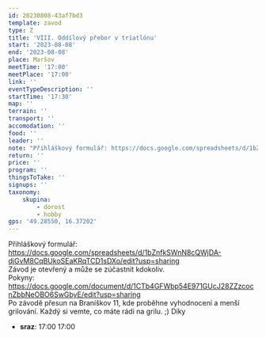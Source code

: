 ```yaml
---
id: 20230808-43af7bd3
template: zavod
type: Z
title: 'VIII. Oddílový přebor v triatlónu'
start: '2023-08-08'
end: '2023-08-08'
place: Maršov
meetTime: '17:00'
meetPlace: '17:00'
link: ''
eventTypeDescription: ''
startTime: '17:30'
map: ''
terrain: ''
transport: ''
accomodation: ''
food: ''
leader: ''
note: "Přihláškový formulář: https://docs.google.com/spreadsheets/d/1bZnfkSWnN8cQWjDA-djGvM8CqBUkoSEaKRqTCD1sDXo/edit?usp=sharing  \r\nZávod je otevřený a může se zúčastnit kdokoliv.  \r\nPokyny: https://docs.google.com/document/d/1CTb4GFWbp54E971GUcJ28ZZzcocnZbbNeOBO6SwGbyE/edit?usp=sharing  \r\nPo závodě přesun na Braníškov 11, kde proběhne vyhodnocení a menší grilování. Každý si vemte, co máte rádi na grilu. ;) Díky"
return: ''
price: ''
program: ''
thingsToTake: ''
signups: ''
taxonomy:
    skupina:
        - dorost
        - hobby
gps: '49.28550, 16.37202'
---
```


Přihláškový formulář: https://docs.google.com/spreadsheets/d/1bZnfkSWnN8cQWjDA-djGvM8CqBUkoSEaKRqTCD1sDXo/edit?usp=sharing  
Závod je otevřený a může se zúčastnit kdokoliv.  
Pokyny: https://docs.google.com/document/d/1CTb4GFWbp54E971GUcJ28ZZzcocnZbbNeOBO6SwGbyE/edit?usp=sharing  
Po závodě přesun na Braníškov 11, kde proběhne vyhodnocení a menší grilování. Každý si vemte, co máte rádi na grilu. ;) Díky
* **sraz**: 17:00 17:00
